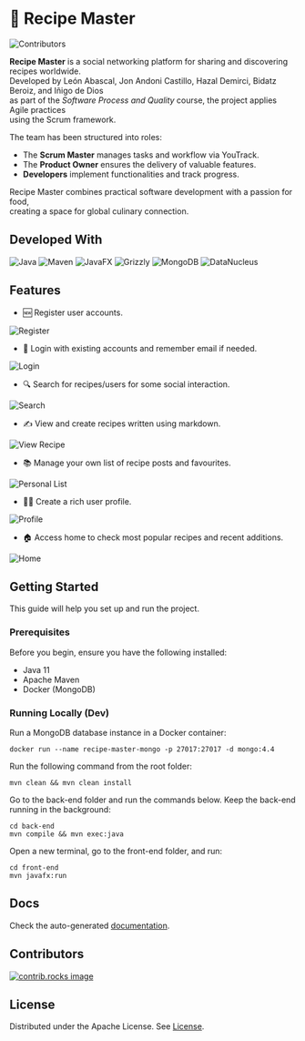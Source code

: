 # 🍲 Recipe Master
![Contributors](https://img.shields.io/github/contributors/Andowna9/Recipe-Master?style=for-the-badge)

**Recipe Master** is a social networking platform for sharing and discovering recipes worldwide.  
Developed by León Abascal, Jon Andoni Castillo, Hazal Demirci, Bidatz Beroiz, and Iñigo de Dios  
as part of the *Software Process and Quality* course, the project applies Agile practices  
using the Scrum framework.

The team has been structured into roles:
- The **Scrum Master** manages tasks and workflow via YouTrack.
- The **Product Owner** ensures the delivery of valuable features.
- **Developers** implement functionalities and track progress.

Recipe Master combines practical software development with a passion for food,  
creating a space for global culinary connection.
## Developed With
![Java](https://img.shields.io/badge/Java-orange?logo=OpenJDK)
![Maven](https://img.shields.io/badge/Build-Maven-yellow?logo=apachemaven&logoColor=white)
![JavaFX](https://img.shields.io/badge/UI-JavaFX-blue?logo=java)
![Grizzly](https://img.shields.io/badge/Backend-Jersey%20Grizzly-white)
![MongoDB](https://img.shields.io/badge/Database-MongoDB-47A248?logo=mongodb&logoColor=white)
![DataNucleus](https://img.shields.io/badge/ORM-DataNucleus-pink)

## Features

- 🆕 Register user accounts.

![Register](img/register.PNG)

- 🔐 Login with existing accounts and remember email if needed.

![Login](img/login.PNG)

- 🔍 Search for recipes/users for some social interaction.

![Search](img/search.PNG)

- ✍️ View and create recipes written using markdown.

![View Recipe](img/view_recipe.PNG)

- 📚 Manage your own list of recipe posts and favourites.

![Personal List](img/personal_list.PNG)

- 🧑‍🍳 Create a rich user profile.

![Profile](img/profile.PNG)

- 🏠 Access home to check most popular recipes and recent additions.

![Home](img/home.PNG)



## Getting Started
This guide will help you set up and run the project.

### Prerequisites
Before you begin, ensure you have the following installed:
 - Java 11
 - Apache Maven
 - Docker (MongoDB)

### Running Locally (Dev)

Run a MongoDB database instance in a Docker container:
```shell
docker run --name recipe-master-mongo -p 27017:27017 -d mongo:4.4
```
Run the following command from the root folder:
```shell
mvn clean && mvn clean install
```

Go to the back-end folder and run the commands below. Keep the back-end running in the background:
```shell
cd back-end
mvn compile && mvn exec:java
```
Open a new terminal, go to the front-end folder, and run:

```shell
cd front-end
mvn javafx:run
```

## Docs
Check the auto-generated [documentation](https://spqe21-22.github.io/BSPQ22-E5).

## Contributors
<a href="https://github.com/Andowna9/Recipe-Master/graphs/contributors">
  <img src="https://contrib.rocks/image?repo=Andowna9/Recipe-Master" alt="contrib.rocks image" />
</a>

## License
Distributed under the Apache License. See [License](LICENSE).

